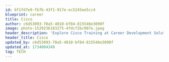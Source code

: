 ```yaml
---
id: 6f1fd7e9-fb7b-43f1-917e-ec5245ee5cc4
blueprint: career
title: Cisco
author: c6d53093-70a5-4010-bf84-815546e3090f
image: photo-1529236183275-4fdcf2bc987e.jpeg
header_description: 'Explore Cisco Training at Career Development Solutions, where a guided approach ensures your mastery of Cisco technologies.'
header_title: Cisco
updated_by: c6d53093-70a5-4010-bf84-815546e3090f
updated_at: 1734004349
tag: TECH
---
```

